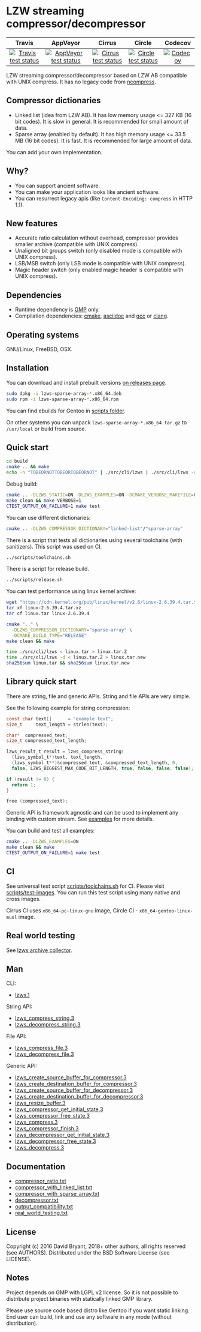 # LZW streaming compressor/decompressor

| Travis | AppVeyor | Cirrus | Circle | Codecov |
| :---:  | :---:    | :---:  | :---:  | :---:   |
| [![Travis test status](https://travis-ci.com/andrew-aladev/lzws.svg?branch=master)](https://travis-ci.com/andrew-aladev/lzws) | [![AppVeyor test status](https://ci.appveyor.com/api/projects/status/github/andrew-aladev/lzws?branch=master&svg=true)](https://ci.appveyor.com/project/andrew-aladev/lzws/branch/master) | [![Cirrus test status](https://api.cirrus-ci.com/github/andrew-aladev/lzws.svg?branch=master)](https://cirrus-ci.com/github/andrew-aladev/lzws) | [![Circle test status](https://circleci.com/gh/andrew-aladev/lzws/tree/master.svg?style=shield)](https://circleci.com/gh/andrew-aladev/lzws/tree/master) | [![Codecov](https://codecov.io/gh/andrew-aladev/lzws/branch/master/graph/badge.svg)](https://codecov.io/gh/andrew-aladev/lzws) |

LZW streaming compressor/decompressor based on LZW AB compatible with UNIX compress.
It has no legacy code from [ncompress](https://github.com/vapier/ncompress/blob/ncompress-4.2.4/compress42.c).

## Compressor dictionaries

- Linked list (idea from LZW AB). It has low memory usage <= 327 KB (16 bit codes). It is slow in general. It is recommended for small amount of data.
- Sparse array (enabled by default). It has high memory usage <= 33.5 MB (16 bit codes). It is fast. It is recommended for large amount of data.

You can add your own implementation.

## Why?

- You can support ancient software.
- You can make your application looks like ancient software.
- You can resurrect legacy apis (like `Content-Encoding: compress` in HTTP 1.1).

## New features

- Accurate ratio calculation without overhead, compressor provides smaller archive (compatible with UNIX compress).
- Unaligned bit groups switch (only disabled mode is compatible with UNIX compress).
- LSB/MSB switch (only LSB mode is compatible with UNIX compress).
- Magic header switch (only enabled magic header is compatible with UNIX compress).

## Dependencies

- Runtime dependency is [GMP](https://gmplib.org) only.
- Compilation dependencies: [cmake](https://cmake.org/), [asciidoc](http://asciidoc.org/) and [gcc](https://gcc.gnu.org/) or [clang](https://clang.llvm.org/).

## Operating systems

GNU/Linux, FreeBSD, OSX.

## Installation

You can download and install prebuilt versions [on releases page](https://github.com/andrew-aladev/lzws/releases).

```sh
sudo dpkg -i lzws-sparse-array-*.x86_64.deb
sudo rpm -i lzws-sparse-array-*.x86_64.rpm
```

You can find ebuilds for Gentoo in [scripts folder](scripts/gentoo).

On other systems you can unpack `lzws-sparse-array-*.x86_64.tar.gz` to `/usr/local` or build from source.

## Quick start

```sh
cd build
cmake .. && make
echo -n "TOBEORNOTTOBEORTOBEORNOT" | ./src/cli/lzws | ./src/cli/lzws -d
```

Debug build:
```sh
cmake .. -DLZWS_STATIC=ON -DLZWS_EXAMPLES=ON -DCMAKE_VERBOSE_MAKEFILE=ON
make clean && make VERBOSE=1
CTEST_OUTPUT_ON_FAILURE=1 make test
```

You can use different dictionaries:
```sh
cmake .. -DLZWS_COMPRESSOR_DICTIONARY="linked-list"/"sparse-array"
```

There is a script that tests all dictionaries using several toolchains (with sanitizers).
This script was used on CI.
```sh
../scripts/toolchains.sh
```

There is a script for release build.
```sh
../scripts/release.sh
```

You can test performance using linux kernel archive:
```sh
wget "https://cdn.kernel.org/pub/linux/kernel/v2.6/linux-2.6.39.4.tar.xz"
tar xf linux-2.6.39.4.tar.xz
tar cf linux.tar linux-2.6.39.4

cmake ".." \
  -DLZWS_COMPRESSOR_DICTIONARY="sparse-array" \
  -DCMAKE_BUILD_TYPE="RELEASE"
make clean && make

time ./src/cli/lzws < linux.tar > linux.tar.Z
time ./src/cli/lzws -d < linux.tar.Z > linux.tar.new
sha256sum linux.tar && sha256sum linux.tar.new
```

## Library quick start

There are string, file and generic APIs.
String and file APIs are very simple.

See the following example for string compression:
```c
const char text[]      = "example text";
size_t     text_length = strlen(text);

char*  compressed_text;
size_t compressed_text_length;

lzws_result_t result = lzws_compress_string(
  (lzws_symbol_t*)text, text_length,
  (lzws_symbol_t**)&compressed_text, &compressed_text_length, 0,
  false, LZWS_BIGGEST_MAX_CODE_BIT_LENGTH, true, false, false, false);

if (result != 0) {
  return 1;
}

free (compressed_text);
```

Generic API is framework agnostic and can be used to implement any binding with custom stream.
See [examples](src/examples) for more details.

You can build and test all examples:
```sh
cmake .. -DLZWS_EXAMPLES=ON
make clean && make
CTEST_OUTPUT_ON_FAILURE=1 make test
```

## CI

See universal test script [scripts/toolchains.sh](scripts/toolchains.sh) for CI.
Please visit [scripts/test-images](scripts/test-images).
You can run this test script using many native and cross images.

Cirrus CI uses `x86_64-pc-linux-gnu` image, Circle CI - `x86_64-gentoo-linux-musl` image.


## Real world testing

See [lzws archive collector](https://github.com/andrew-aladev/lzws-archive-collector).


## Man

CLI:

- [lzws.1](man/lzws.1.txt)

String API:

- [lzws_compress_string.3](man/string/lzws_compress_string.3.txt)
- [lzws_decompress_string.3](man/string/lzws_decompress_string.3.txt)

File API:

- [lzws_compress_file.3](man/file/lzws_compress_file.3.txt)
- [lzws_decompress_file.3](man/file/lzws_decompress_file.3.txt)

Generic API:

- [lzws_create_source_buffer_for_compressor.3](man/generic/lzws_create_source_buffer_for_compressor.3.txt)
- [lzws_create_destination_buffer_for_compressor.3](man/generic/lzws_create_destination_buffer_for_compressor.3.txt)
- [lzws_create_source_buffer_for_decompressor.3](man/generic/lzws_create_source_buffer_for_decompressor.3.txt)
- [lzws_create_destination_buffer_for_decompressor.3](man/generic/lzws_create_destination_buffer_for_decompressor.3.txt)
- [lzws_resize_buffer.3](man/generic/lzws_resize_buffer.3.txt)
- [lzws_compressor_get_initial_state.3](man/generic/lzws_compressor_get_initial_state.3.txt)
- [lzws_compressor_free_state.3](man/generic/lzws_compressor_free_state.3.txt)
- [lzws_compress.3](man/generic/lzws_compress.3.txt)
- [lzws_compressor_finish.3](man/generic/lzws_compressor_finish.3.txt)
- [lzws_decompressor_get_initial_state.3](man/generic/lzws_decompressor_get_initial_state.3.txt)
- [lzws_decompressor_free_state.3](man/generic/lzws_decompressor_free_state.3.txt)
- [lzws_decompress.3](man/generic/lzws_decompress.3.txt)

## Documentation

- [compressor_ratio.txt](doc/compressor_ratio.txt)
- [compressor_with_linked_list.txt](doc/compressor_with_linked_list.txt)
- [compressor_with_sparse_array.txt](doc/compressor_with_sparse_array.txt)
- [decompressor.txt](doc/decompressor.txt)
- [output_compatibility.txt](doc/output_compatibility.txt)
- [real_world_testing.txt](doc/real_world_testing.txt)

## License

Copyright (c) 2016 David Bryant, 2018+ other authors, all rights reserved (see AUTHORS).
Distributed under the BSD Software License (see LICENSE).

## Notes

Project depends on GMP with LGPL v2 license.
So it is not possible to distribute project binaries with statically linked GMP library.

Please use source code based distro like Gentoo if you want static linking.
End user can build, link and use any software in any mode (without distribution).
